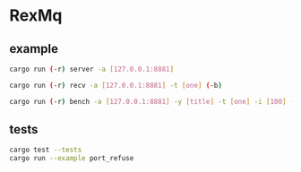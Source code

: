 # RexMq
## example
``` bash
cargo run (-r) server -a [127.0.0.1:8881]

cargo run (-r) recv -a [127.0.0.1:8881] -t [one] (-b)

cargo run (-r) bench -a [127.0.0.1:8881] -y [title] -t [one] -i [100] (-b)
```

## tests
``` bash
cargo test --tests
cargo run --example port_refuse
```